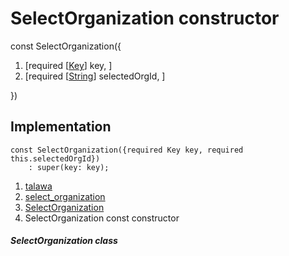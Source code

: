 
<div>

# SelectOrganization constructor

</div>


const SelectOrganization({

1.  [required
    [[Key](https://api.flutter.dev/flutter/foundation/Key-class.md)]
    key, ]
2.  [required
    [[String](https://api.flutter.dev/flutter/dart-core/String-class.html)]
    selectedOrgId, ]

})



## Implementation

``` language-dart
const SelectOrganization({required Key key, required this.selectedOrgId})
    : super(key: key);
```







1.  [talawa](../../index.md)
2.  [select_organization](../../views_pre_auth_screens_select_organization/)
3.  [SelectOrganization](../../views_pre_auth_screens_select_organization/SelectOrganization-class.md)
4.  SelectOrganization const constructor

##### SelectOrganization class







